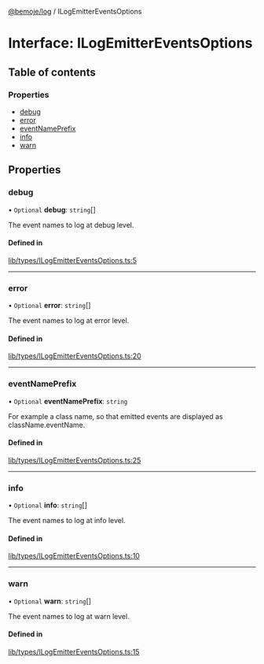 [@bemoje/log](https://github.com/bemoje/tsmono/blob/main/pkg/log/docs/md/index.md) / ILogEmitterEventsOptions

# Interface: ILogEmitterEventsOptions

## Table of contents

### Properties

- [debug](https://github.com/bemoje/tsmono/blob/main/pkg/log/docs/md/interfaces/ILogEmitterEventsOptions.md#debug)
- [error](https://github.com/bemoje/tsmono/blob/main/pkg/log/docs/md/interfaces/ILogEmitterEventsOptions.md#error)
- [eventNamePrefix](https://github.com/bemoje/tsmono/blob/main/pkg/log/docs/md/interfaces/ILogEmitterEventsOptions.md#eventnameprefix)
- [info](https://github.com/bemoje/tsmono/blob/main/pkg/log/docs/md/interfaces/ILogEmitterEventsOptions.md#info)
- [warn](https://github.com/bemoje/tsmono/blob/main/pkg/log/docs/md/interfaces/ILogEmitterEventsOptions.md#warn)

## Properties

### debug

• `Optional` **debug**: `string`[]

The event names to log at debug level.

#### Defined in

[lib/types/ILogEmitterEventsOptions.ts:5](https://github.com/bemoje/tsmono/blob/f74277c/pkg/log/src/lib/types/ILogEmitterEventsOptions.ts#L5)

___

### error

• `Optional` **error**: `string`[]

The event names to log at error level.

#### Defined in

[lib/types/ILogEmitterEventsOptions.ts:20](https://github.com/bemoje/tsmono/blob/f74277c/pkg/log/src/lib/types/ILogEmitterEventsOptions.ts#L20)

___

### eventNamePrefix

• `Optional` **eventNamePrefix**: `string`

For example a class name, so that emitted events are displayed as className.eventName.

#### Defined in

[lib/types/ILogEmitterEventsOptions.ts:25](https://github.com/bemoje/tsmono/blob/f74277c/pkg/log/src/lib/types/ILogEmitterEventsOptions.ts#L25)

___

### info

• `Optional` **info**: `string`[]

The event names to log at info level.

#### Defined in

[lib/types/ILogEmitterEventsOptions.ts:10](https://github.com/bemoje/tsmono/blob/f74277c/pkg/log/src/lib/types/ILogEmitterEventsOptions.ts#L10)

___

### warn

• `Optional` **warn**: `string`[]

The event names to log at warn level.

#### Defined in

[lib/types/ILogEmitterEventsOptions.ts:15](https://github.com/bemoje/tsmono/blob/f74277c/pkg/log/src/lib/types/ILogEmitterEventsOptions.ts#L15)
